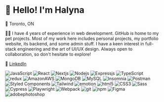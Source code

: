 # 👋 Hello! I'm Halyna

🌆 Toronto, ON

👩‍💻 I have 4 years of experience in web development. GitHub is home to my pet projects. Most of my work here includes personal projects, my portfolio website, its backend, and some admin stuff. 
I have a keen interest in full-stack engineering and the art of UI/UX design. Always open to collaboration, so don't hesitate to explore!

🔗  [LinkedIn](https://linkedin.com/in/halyna-yavtushenko)

![JavaScript](https://img.shields.io/badge/-JavaScript-F7DF1E?style=flat-square&logo=javascript&logoColor=white)
![React](https://img.shields.io/badge/-React-61DAFB?style=flat-square&logo=react&logoColor=white)
![Nextjs](https://img.shields.io/badge/-Nextjs-000000?style=flat-square&logo=Next.js&logoColor=white)
![Nodejs](https://img.shields.io/badge/-Nodejs-339933?style=flat-square&logo=Node.js&logoColor=white)
![Expressjs](https://img.shields.io/badge/-Expressjs-339933?style=flat-square&logo=Express.js&logoColor=white)
![TypeScript](https://img.shields.io/badge/-TypeScript-3178C6?style=flat-square&logo=typescript&logoColor=white)
![redux](https://img.shields.io/badge/-Redux-764ABC?style=flat-square&logo=redux&logoColor=white)
![AmazonAWS](https://img.shields.io/badge/-AmazonAWS-232F3E?style=flat-square&logo=amazonaws&logoColor=white)
![MongoDB](https://img.shields.io/badge/-MongoDB-13AA52?style=flat-square&logo=mongodb&logoColor=white)
![MySQL](https://img.shields.io/badge/-MySQL-4479A1?style=flat-square&logo=mysql&logoColor=white)
![Insomnia](https://img.shields.io/badge/-Insomnia-5849BE?style=flat-square&logo=insomnia&logoColor=white)  <!-- Insomnia doesn't have a widely-recognized brand color, kept it unchanged -->
![Postman](https://img.shields.io/badge/-Postman-FF6C37?style=flat-square&logo=postman&logoColor=white)
![Styled Components](https://img.shields.io/badge/-Styled_Components-DB7093?style=flat-square&logo=styled-components&logoColor=white)
![Tailwind](https://img.shields.io/badge/-Tailwind-38B2AC?style=flat-square&logo=tailwind&logoColor=white)
![emotion](https://img.shields.io/badge/-Emotion-DB7092?style=flat-square&logo=emotion&logoColor=white) <!-- Emotion doesn't have a widely-recognized brand color, kept it unchanged -->
![html5](https://img.shields.io/badge/-HTML5-E34F26?style=flat-square&logo=html5&logoColor=white)
![CSS3](https://img.shields.io/badge/-CSS3-1572B6?style=flat-square&logo=css3&logoColor=white)
![Sass](https://img.shields.io/badge/-Sass-CC6699?style=flat-square&logo=sass&logoColor=white)
![Cypress](https://img.shields.io/badge/-Cypress-17202C?style=flat-square&logo=cypress&logoColor=white)
![Playwright](https://img.shields.io/badge/-Playwright-002D32?style=flat-square&logo=playwright&logoColor=white)
![Webpack](https://img.shields.io/badge/-Webpack-8DD6F9?style=flat-square&logo=webpack&logoColor=black)
![git](https://img.shields.io/badge/-Git-F05032?style=flat-square&logo=git&logoColor=white)
![npm](https://img.shields.io/badge/-NPM-CB3837?style=flat-square&logo=npm&logoColor=white)
![Figma](https://img.shields.io/badge/-Figma-F24E1E?style=flat-square&logo=figma&logoColor=white)
![adobephotoshop](https://img.shields.io/badge/-AdobePhotoshop-31A8FF?style=flat-square&logo=adobephotoshop&logoColor=white)

